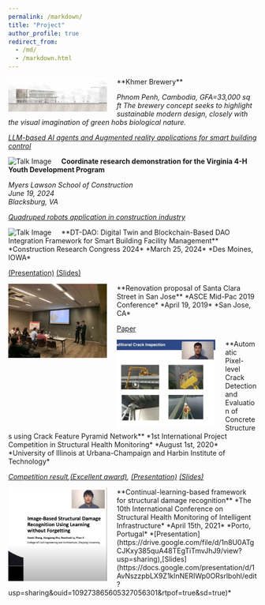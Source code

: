 ```yaml
---
permalink: /markdown/
title: "Project"
author_profile: true
redirect_from: 
  - /md/
  - /markdown.html
---
```



<img src="/images/KB.png" alt="Talk Image" style="float: left; margin-right: 20px; max-width: 200px;">
**Khmer Brewery**

*Phnom Penh, Cambodia, GFA=33,000 sq ft* 
*The brewery concept seeks to highlight sustainable modern design, closely with the visual imagination of green hobs biological nature.*


*[LLM-based AI agents and Augmented reality applications for smart building control](https://drive.google.com/file/d/1mOrXwYshxlCKBektLC4TgUPKiNRBVtcj/view?usp=sharing)*





<img src="/images/robot.png" alt="Talk Image" style="float: left; margin-right: 20px; max-width: 200px;">

**Coordinate research demonstration for the Virginia 4-H Youth Development Program**

*Myers Lawson School of Construction*  
*June 19, 2024*  
*Blacksburg, VA* 


*[Quadruped robots application in construction industry](https://drive.google.com/drive/folders/1A_uF7sRGtARoZkdHRKeVb8fSCJPWZcCD?usp=sharing)*





<img src="/images/crc2024.png" alt="Talk Image" style="float: left; margin-right: 20px; max-width: 200px;">
**DT-DAO: Digital Twin and Blockchain-Based DAO Integration Framework for Smart Building Facility Management**
*Construction Research Congress 2024*  
*March 25, 2024*  
*Des Moines, IOWA* 

[(Presentation)](https://drive.google.com/file/d/1GH7WCM-YUTNj9eiFCbiqswhkr8YsJyDa/view) [(Slides)](https://docs.google.com/presentation/d/1PVzuYr-b17HWkKHVgIWNvAL9IoxZZbi3/edit#slide=id.p1) 







<img src="/images/IMG_8477.JPG" alt="Talk Image" style="float: left; margin-right: 20px; max-width: 200px;">
**Renovation proposal of Santa Clara Street in San Jose**
*ASCE Mid-Pac 2019 Conference*  
*April 19, 2019*  
*San Jose, CA* 

[Paper](https://drive.google.com/file/d/1NzSVgfvwgXjnpKms5cQQyainPNHKDxWj/view?usp=sharing)





<img src="/images/ipc.png" alt="Talk Image" style="float: left; margin-right: 20px; max-width: 200px;">
**Automatic Pixel-level Crack Detection and Evaluation of Concrete Structures using Crack Feature Pyramid Network**
*1st International Project Competition in Structural Health Monitoring*  
*August 1st, 2020*  
*University of Illinois at Urbana-Champaign and Harbin Institute of Technology* 

*[Competition result](http://www.schm.org.cn/#/IPC-SHM,2020/results),[(Excellent award)](https://drive.google.com/file/d/1EqTPvueRLVZ-G-5W5o6f7FE6tU9QZPw5/view?usp=sharing), [(Presentation)](https://drive.google.com/file/d/11ne2UwON8rCfWhl4Dql5e7C5FNhOEP3m/view?usp=sharing) [(Slides)](https://docs.google.com/presentation/d/1OvG8sP8ltkOZw_zIO96slxPimn0CkX38/edit#slide=id.p1)*






<img src="/images/shm2.png" alt="Talk Image" style="float: left; margin-right: 20px; max-width: 200px;">
**Continual-learning-based framework for structural damage recognition**
*The 10th International Conference on Structural Health Monitoring of Intelligent Infrastructure*  
*April 15th, 2021*  
*Porto, Portugal* 
*[Presentation](https://drive.google.com/file/d/1n8U0ATgCJKxy385quA48TEgTiTmvJhJ9/view?usp=sharing),[Slides](https://docs.google.com/presentation/d/1AvNszzpbLX9Z1klnNERIWp0ORsrlbohl/edit?usp=sharing&ouid=109273865605327056301&rtpof=true&sd=true)*







